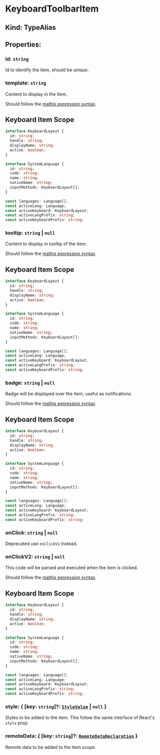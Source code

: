 # **KeyboardToolbarItem**

## **Kind: TypeAlias**

## **Properties**:

### id: `string`

Id to identify the item, should be unique.

### template: `string`

Content to display in the item.

Should follow the
[mathjs expression syntax](https://mathjs.org/docs/expressions/syntax.html).

## Keyboard Item Scope

```ts
interface KeyboardLayout {
  id: string;
  handle: string;
  displayName: string;
  active: boolean;
}

interface SystemLanguage {
  id: string;
  code: string;
  name: string;
  nativeName: string;
  inputMethods: KeyboardLayout[];
}

const languages: Language[];
const activeLang: Language;
const activeKeyboard: KeyboardLayout;
const activeLangPrefix: string;
const activeKeyboardPrefix: string;
```

### tooltip: `string` | `null`

Content to display in tooltip of the item.

Should follow the
[mathjs expression syntax](https://mathjs.org/docs/expressions/syntax.html).

## Keyboard Item Scope

```ts
interface KeyboardLayout {
  id: string;
  handle: string;
  displayName: string;
  active: boolean;
}

interface SystemLanguage {
  id: string;
  code: string;
  name: string;
  nativeName: string;
  inputMethods: KeyboardLayout[];
}

const languages: Language[];
const activeLang: Language;
const activeKeyboard: KeyboardLayout;
const activeLangPrefix: string;
const activeKeyboardPrefix: string;
```

### badge: `string` | `null`

Badge will be displayed over the item, useful as notifications.

Should follow the
[mathjs expression syntax](https://mathjs.org/docs/expressions/syntax.html).

## Keyboard Item Scope

```ts
interface KeyboardLayout {
  id: string;
  handle: string;
  displayName: string;
  active: boolean;
}

interface SystemLanguage {
  id: string;
  code: string;
  name: string;
  nativeName: string;
  inputMethods: KeyboardLayout[];
}

const languages: Language[];
const activeLang: Language;
const activeKeyboard: KeyboardLayout;
const activeLangPrefix: string;
const activeKeyboardPrefix: string;
```

### onClick: `string` | `null`

Deprecated use `onClickV2` instead.

### onClickV2: `string` | `null`

This code will be parsed and executed when the item is clicked.

Should follow the
[mathjs expression syntax](https://mathjs.org/docs/expressions/syntax.html).

## Keyboard Item Scope

```ts
interface KeyboardLayout {
  id: string;
  handle: string;
  displayName: string;
  active: boolean;
}

interface SystemLanguage {
  id: string;
  code: string;
  name: string;
  nativeName: string;
  inputMethods: KeyboardLayout[];
}

const languages: Language[];
const activeLang: Language;
const activeKeyboard: KeyboardLayout;
const activeLangPrefix: string;
const activeKeyboardPrefix: string;
```

### style: { [key: `string`]?: [`StyleValue`](./StyleValue) | `null` }

Styles to be added to the item. This follow the same interface of React's
`style` prop.

### remoteData: { [key: `string`]?: [`RemoteDataDeclaration`](./RemoteDataDeclaration) }

Remote data to be added to the item scope.
